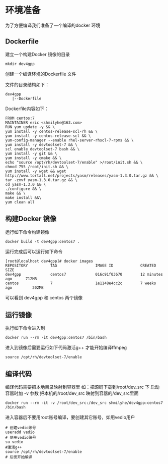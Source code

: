 # 环境准备
为了方便编译我们准备了一个编译的docker 环境
## Dockerfile
建立一个构建Docker 镜像的目录
```
mkdir dev4gpp
```
创建一个编译环境的Dockerfile 文件

文件的目录结构如下：
```
dev4gpp
   |--Dockerfile
```

Dockerfile内容如下：
```
FROM centos:7
MAINTAINER eric <shmilyhe@163.com>
RUN yum update -y && \
yum install -y centos-release-scl-rh && \
yum install -y centos-release-scl && \
yum-config-manager --enable rhel-server-rhscl-7-rpms && \
yum install -y devtoolset-7 && \
scl enable devtoolset-7 bash && \
yum install -y git && \
yum install -y cmake && \
echo "source /opt/rh/devtoolset-7/enable" >/root/init.sh && \
chmod 755 /root/init.sh && \
yum install -y wget && wget http://www.tortall.net/projects/yasm/releases/yasm-1.3.0.tar.gz && \
tar -zxvf yasm-1.3.0.tar.gz && \
cd yasm-1.3.0 && \
./configure && \
make && \
make install &&\
yum clean all 

```

## 构建Docker 镜像
运行如下命令构建镜像
```
docker build -t dev4gpp:centos7 .
```
运行完成后可以运行如下命令
```
[root@localhost dev4gpp]# docker images
REPOSITORY          TAG                 IMAGE ID            CREATED             SIZE
dev4gpp             centos7             016c91f03670        12 minutes ago      712MB
centos              7                   1e1148e4cc2c        7 weeks ago         202MB
```
可以看到 dev4gpp 和 centos 两个镜像


## 运行镜像
执行如下命令进入到
```
docker run --rm -it dev4gpp:centos7 /bin/bash
```
进入到镜像后需要运行如下代码激活g++ 才能开始编译ffmpeg

```
source /opt/rh/devtoolset-7/enable
```

## 编译代码
编译代码需要把本地目录映射到容器里
如：把源码下载到/root/dev_src 下
启动容器时加 -v 参数 把本机的/root/dev_src 映射到容器的/dev_src里面

```
docker run --rm -it -v /root/dev_src:/dev_src shmilyhe/dev4gpp:centos7 /bin/bash
```
进入容器后不要用root账号编译，要创建其它账号，如用vedio用户

```
# 创建vedio账号
useradd vedio
# 使用vedio账号
su vedio
#激活g++
source /opt/rh/devtoolset-7/enable
# 后面开始编译

```




